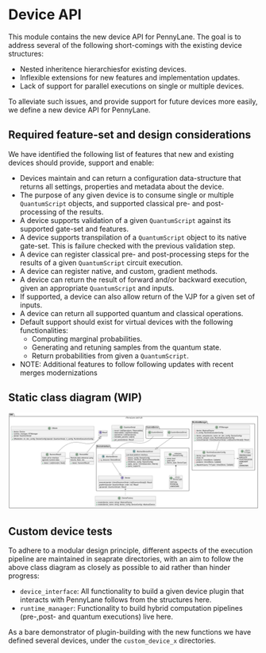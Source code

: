 # Device API

This module contains the new device API for PennyLane. The goal is to address several of the following short-comings with the existing device structures:

* Nested inheritence hierarchiesfor existing devices.
* Inflexible extensions for new features and implementation updates.
* Lack of support for parallel executions on single or multiple devices.

To alleviate such issues, and provide support for future devices more easily, we define a new device API for PennyLane.

## Required feature-set and design considerations

We have identified the following list of features that new and existing devices should provide, support and enable:

* Devices maintain and can return a configuration data-structure that returns all settings, properties and metadata about the device.
* The purpose of any given device is to consume single or multiple `QuantumScript` objects, and supported classical pre- and post-processing of the results.
* A device supports validation of a given `QuantumScript` against its supported gate-set and features.
* A device supports transpilation of a `QuantumScript` object to its native gate-set. This is failure checked with the previous validation step.
* A device can register classical pre- and post-processing steps for the results of a given `QuantumScript` circuit execution.
* A device can register native, and custom, gradient methods.
* A device can return the result of forward and/or backward execution, given an appropriate `QuantumScript` and inputs.
* If supported, a device can also allow return of the VJP for a given set of inputs.
* A device can return all supported quantum and classical operations.
* Default support should exist for virtual devices with the following functionalities:
    * Computing marginal probabilities.
    * Generating and retuning samples from the quantum state.
    * Return probabilities from given a `QuantumScript`.
* NOTE: Additional features to follow following updates with recent merges modernizations

## Static class diagram (WIP)

![High-level class diagrams and expected interfaces](device_interface_nolink.png)

## Custom device tests

To adhere to a modular design principle, different aspects of the execution pipeline are maintained in seaprate directories, with an aim to follow the above class diagram as closely as possible to aid rather than hinder progress:

* `device_interface`: All functionality to build a given device plugin that interacts with PennyLane follows from the structures here.
* `runtime_manager`: Functionality to build hybrid computation pipelines (pre-,post- and quantum executions) live here.

As a bare demonstrator of plugin-building with the new functions we have defined several devices, under the `custom_device_x` directories.
